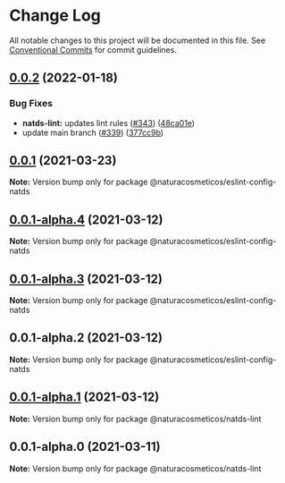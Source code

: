 # Change Log

All notable changes to this project will be documented in this file.
See [Conventional Commits](https://conventionalcommits.org) for commit guidelines.

## [0.0.2](https://github.com/natura-cosmeticos/natds-commons/compare/@naturacosmeticos/eslint-config-natds@0.0.1...@naturacosmeticos/eslint-config-natds@0.0.2) (2022-01-18)


### Bug Fixes

* **natds-lint:** updates lint rules ([#343](https://github.com/natura-cosmeticos/natds-commons/issues/343)) ([48ca01e](https://github.com/natura-cosmeticos/natds-commons/commit/48ca01e147869d7d40f63fe4e77f0ee3d19e00ba))
* update main branch ([#339](https://github.com/natura-cosmeticos/natds-commons/issues/339)) ([377cc9b](https://github.com/natura-cosmeticos/natds-commons/commit/377cc9b9cc2bb8dfb7e42fbc2b9cd08ddbf8301a))





## [0.0.1](https://github.com/natura-cosmeticos/natds-commons/compare/@naturacosmeticos/eslint-config-natds@0.0.1-alpha.4...@naturacosmeticos/eslint-config-natds@0.0.1) (2021-03-23)

**Note:** Version bump only for package @naturacosmeticos/eslint-config-natds





## [0.0.1-alpha.4](https://github.com/natura-cosmeticos/natds-commons/compare/@naturacosmeticos/eslint-config-natds@0.0.1-alpha.3...@naturacosmeticos/eslint-config-natds@0.0.1-alpha.4) (2021-03-12)

**Note:** Version bump only for package @naturacosmeticos/eslint-config-natds





## [0.0.1-alpha.3](https://github.com/natura-cosmeticos/natds-commons/compare/@naturacosmeticos/eslint-config-natds@0.0.1-alpha.2...@naturacosmeticos/eslint-config-natds@0.0.1-alpha.3) (2021-03-12)

**Note:** Version bump only for package @naturacosmeticos/eslint-config-natds





## 0.0.1-alpha.2 (2021-03-12)

**Note:** Version bump only for package @naturacosmeticos/eslint-config-natds





## [0.0.1-alpha.1](https://github.com/natura-cosmeticos/natds-commons/compare/@naturacosmeticos/natds-lint@0.0.1-alpha.0...@naturacosmeticos/natds-lint@0.0.1-alpha.1) (2021-03-12)

**Note:** Version bump only for package @naturacosmeticos/natds-lint





## 0.0.1-alpha.0 (2021-03-11)

**Note:** Version bump only for package @naturacosmeticos/natds-lint
